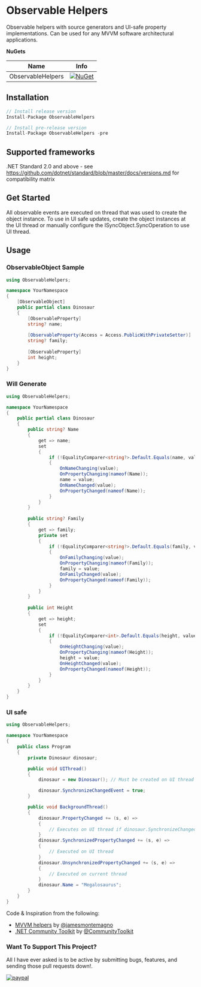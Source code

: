 # Observable Helpers

Observable helpers with source generators and UI-safe property implementations. Can be used for any MVVM software architectural applications.

**NuGets**

|Name|Info|
| ------------------- | :------------------: |
|ObservableHelpers|[![NuGet](https://buildstats.info/nuget/ObservableHelpers?includePreReleases=true)](https://www.nuget.org/packages/ObservableHelpers/)|

## Installation
```csharp
// Install release version
Install-Package ObservableHelpers

// Install pre-release version
Install-Package ObservableHelpers -pre
```

## Supported frameworks
.NET Standard 2.0 and above - see https://github.com/dotnet/standard/blob/master/docs/versions.md for compatibility matrix

## Get Started

All observable events are executed on thread that was used to create the object instance.
To use in UI safe updates, create the object instances at the UI thread or manually configure the ISyncObject.SyncOperation to use UI thread.

## Usage

### ObservableObject Sample
```csharp
using ObservableHelpers;

namespace YourNamespace
{
    [ObservableObject]
    public partial class Dinosaur
    {
        [ObservableProperty]
        string? name;
        
        [ObservableProperty(Access = Access.PublicWithPrivateSetter)]
        string? family;
        
        [ObservableProperty]
        int height;
    }
}
```
### Will Generate
```csharp
using ObservableHelpers;

namespace YourNamespace
{
    public partial class Dinosaur
    {
        public string? Name
        {
            get => name;
            set
            {
                if (!EqualityComparer<string?>.Default.Equals(name, value))
                {
                    OnNameChanging(value);
                    OnPropertyChanging(nameof(Name));
                    name = value;
                    OnNameChanged(value);
                    OnPropertyChanged(nameof(Name));
                }
            }
        }
        
        public string? Family
        {
            get => family;
            private set
            {
                if (!EqualityComparer<string?>.Default.Equals(family, value))
                {
                    OnFamilyChanging(value);
                    OnPropertyChanging(nameof(Family));
                    family = value;
                    OnFamilyChanged(value);
                    OnPropertyChanged(nameof(Family));
                }
            }
        }
        
        public int Height
        {
            get => height;
            set
            {
                if (!EqualityComparer<int>.Default.Equals(height, value))
                {
                    OnHeightChanging(value);
                    OnPropertyChanging(nameof(Height));
                    height = value;
                    OnHeightChanged(value);
                    OnPropertyChanged(nameof(Height));
                }
            }
        }
    }
}
```
### UI safe
```csharp
using ObservableHelpers;

namespace YourNamespace
{
    public class Program
    {
        private Dinosaur dinosaur;

        public void UIThread()
        {
            dinosaur = new Dinosaur(); // Must be created on UI thread to synchronize events

            dinosaur.SynchronizeChangedEvent = true;
        }

        public void BackgroundThread()
        {
            dinosaur.PropertyChanged += (s, e) =>
            {
                // Executes on UI thread if dinosaur.SynchronizeChangedEvent is true (default false)
            }
            dinosaur.SynchronizedPropertyChanged += (s, e) =>
            {
                // Executed on UI thread
            }
            dinosaur.UnsynchronizedPropertyChanged += (s, e) =>
            {
                // Executed on current thread
            }
            dinosaur.Name = "Megalosaurus";
        }
    }
}
```

Code & Inspiration from the following:
* [MVVM helpers](https://github.com/jamesmontemagno/mvvm-helpers) by [@jamesmontemagno](https://github.com/jamesmontemagno)
* [.NET Community Toolkit](https://github.com/CommunityToolkit/dotnet) by [@CommunityToolkit](https://github.com/CommunityToolkit)


### Want To Support This Project?
All I have ever asked is to be active by submitting bugs, features, and sending those pull requests down!.

[![paypal](https://www.paypalobjects.com/en_US/i/btn/btn_donateCC_LG.gif)](https://ko-fi.com/kiryuumaru)
